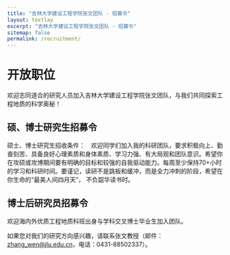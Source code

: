 ```yaml
---
title: "吉林大学建设工程学院张文团队 - 招募令"
layout: textlay
excerpt: "吉林大学建设工程学院张文团队 - 招募令"
sitemap: false
permalink: /recruitment/
---
```


# 开放职位

欢迎志同道合的研究人员加入吉林大学建设工程学院张文团队，与我们共同探索工程地质的科学奥秘！

## 硕、博士研究生招募令

硕士、博士研究生招收条件： 欢迎同学们加入我的科研团队，要求积极向上、勤奋刻苦、具备良好心理素质和身体素质、学习力强、有大局观和团队意识。希望你在攻硕或攻博期间要有明确的目标和较强的自我驱动能力。每周至少保持70+小时的学习和科研时间。要谨记，读研不是跳板和缓冲，而是全力冲刺的阶段，希望在你生命的“最美人间四月天”， 不负韶华读书时。


## 博士后研究员招募令

欢迎海内外优质工程地质科班出身与学科交叉博士毕业生加入团队。   

如果您对我们的研究方向感兴趣，请联系张文教授（邮件：zhang_wen@jlu.edu.cn，电话：0431-88502337）。
